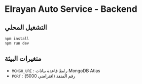 # Elrayan Auto Service - Backend

## التشغيل المحلي

```bash
npm install
npm run dev
```

## متغيرات البيئة

- `MONGO_URI` : رابط قاعدة بيانات MongoDB Atlas
- `PORT` : رقم المنفذ (افتراضي 5000)
